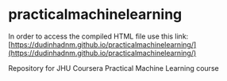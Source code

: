 # practicalmachinelearning
In order to access the compiled HTML file use this link: [https://dudinhadnm.github.io/practicalmachinelearning/](https://dudinhadnm.github.io/practicalmachinelearning/)


Repository for JHU Coursera Practical Machine Learning course
